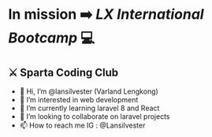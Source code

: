 # In mission ➡️ *LX International Bootcamp* 💻
## ⚔️ Sparta Coding Club
- 👋 Hi, I’m @lansilvester (Varland Lengkong)
- 👀 I’m interested in web development
- 🌱 I’m currently learning laravel 8 and React
- 💞️ I’m looking to collaborate on laravel projects
- 📫 How to reach me IG : @Lansilvester

<!---
lansilvester/lansilvester is a ✨ special ✨ repository because its `README.md` (this file) appears on your GitHub profile.
You can click the Preview link to take a look at your changes.
--->
